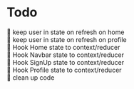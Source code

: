 # Todo
💚 keep user in state on refresh on home<br>
💚 keep user in state on refresh on profile<br>
💚 Hook Home state to context/reducer<br>
💚 Hook Navbar state to context/reducer<br>
💚 Hook SignUp state to context/reducer<br>
💚 Hook Profile state to context/reducer<br>
💢 clean up code<br>